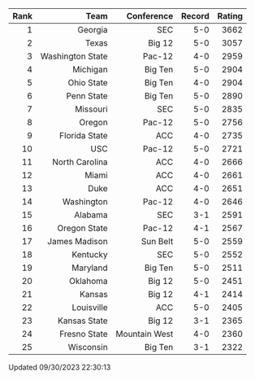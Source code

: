 | Rank  | Team                 | Conference           | Record   | Rating |
| ---:  | ---:                 | ---:                 | ---:     | ---:   |
| 1     | Georgia              | SEC                  | 5-0      | 3662   |
| 2     | Texas                | Big 12               | 5-0      | 3057   |
| 3     | Washington State     | Pac-12               | 4-0      | 2959   |
| 4     | Michigan             | Big Ten              | 5-0      | 2904   |
| 5     | Ohio State           | Big Ten              | 4-0      | 2904   |
| 6     | Penn State           | Big Ten              | 5-0      | 2890   |
| 7     | Missouri             | SEC                  | 5-0      | 2835   |
| 8     | Oregon               | Pac-12               | 5-0      | 2756   |
| 9     | Florida State        | ACC                  | 4-0      | 2735   |
| 10    | USC                  | Pac-12               | 5-0      | 2721   |
| 11    | North Carolina       | ACC                  | 4-0      | 2666   |
| 12    | Miami                | ACC                  | 4-0      | 2661   |
| 13    | Duke                 | ACC                  | 4-0      | 2651   |
| 14    | Washington           | Pac-12               | 4-0      | 2646   |
| 15    | Alabama              | SEC                  | 3-1      | 2591   |
| 16    | Oregon State         | Pac-12               | 4-1      | 2567   |
| 17    | James Madison        | Sun Belt             | 5-0      | 2559   |
| 18    | Kentucky             | SEC                  | 5-0      | 2552   |
| 19    | Maryland             | Big Ten              | 5-0      | 2511   |
| 20    | Oklahoma             | Big 12               | 5-0      | 2451   |
| 21    | Kansas               | Big 12               | 4-1      | 2414   |
| 22    | Louisville           | ACC                  | 5-0      | 2405   |
| 23    | Kansas State         | Big 12               | 3-1      | 2365   |
| 24    | Fresno State         | Mountain West        | 4-0      | 2360   |
| 25    | Wisconsin            | Big Ten              | 3-1      | 2322   |

Updated 09/30/2023 22:30:13
